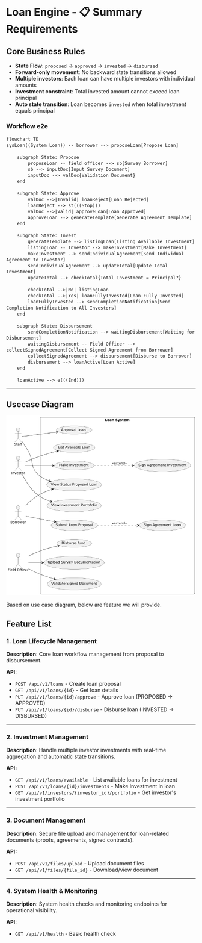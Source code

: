 # Loan Engine - 📋 Summary Requirements
## Core Business Rules
- **State Flow**: `proposed` → `approved` → `invested` → `disbursed`
- **Forward-only movement**: No backward state transitions allowed
- **Multiple investors**: Each loan can have multiple investors with individual amounts
- **Investment constraint**: Total invested amount cannot exceed loan principal
- **Auto state transition**: Loan becomes `invested` when total investment equals principal

### Workflow e2e
```mermaid
flowchart TD
sysLoan((System Loan)) -- borrower --> proposeLoan[Propose Loan]

    subgraph State: Propose
        proposeLoan -- field officer --> sb[Survey Borrower]
        sb --> inputDoc[Input Survey Document]
        inputDoc --> valDoc{Validation Document}
    end

    subgraph State: Approve
        valDoc -->|Invalid| loanReject[Loan Rejected]
        loanReject --> st(((Stop)))
        valDoc -->|Valid| approveLoan[Loan Approved]
        approveLoan --> generateTemplate[Generate Agreement Template]
    end

    subgraph State: Invest
        generateTemplate --> listingLoan[Listing Available Investment]
        listingLoan -- Investor --> makeInvestment[Make Investment]
        makeInvestment --> sendIndividualAgreement[Send Individual Agreement to Investor]
        sendIndividualAgreement --> updateTotal[Update Total Investment]
        updateTotal --> checkTotal{Total Investment = Principal?}

        checkTotal -->|No| listingLoan
        checkTotal -->|Yes| loanFullyInvested[Loan Fully Invested]
        loanFullyInvested --> sendCompletionNotification[Send Completion Notification to All Investors]
    end

    subgraph State: Disbursement
        sendCompletionNotification --> waitingDisbursement[Waiting for Disbursement]
        waitingDisbursement -- Field Officer --> collectSignedAgreement[Collect Signed Agreement from Borrower]
        collectSignedAgreement --> disbursement[Disburse to Borrower]
        disbursement --> loanActive[Loan Active]
    end

    loanActive --> e(((End)))

```
---
## Usecase Diagram
![img.png](diagram/output/usecase-diagram.png)

Based on use case diagram, below are feature we will provide.

## Feature List

### 1. Loan Lifecycle Management
**Description**: Core loan workflow management from proposal to disbursement.

**API:**
- `POST /api/v1/loans` - Create loan proposal
- `GET /api/v1/loans/{id}` - Get loan details
- `PUT /api/v1/loans/{id}/approve` - Approve loan (PROPOSED → APPROVED)
- `PUT /api/v1/loans/{id}/disburse` - Disburse loan (INVESTED → DISBURSED)

---

### 2. Investment Management
**Description**: Handle multiple investor investments with real-time aggregation and automatic state transitions.

**API:**
- `GET /api/v1/loans/available` - List available loans for investment
- `POST /api/v1/loans/{id}/investments` - Make investment in loan
- `GET /api/v1/investors/{investor_id}/portfolio` - Get investor's investment portfolio

---

### 3. Document Management
**Description**: Secure file upload and management for loan-related documents (proofs, agreements, signed contracts).

**API:**
- `POST /api/v1/files/upload` - Upload document files
- `GET /api/v1/files/{file_id}` - Download/view document

---

### 4. System Health & Monitoring
**Description**: System health checks and monitoring endpoints for operational visibility.

**API:**
- `GET /api/v1/health` - Basic health check


